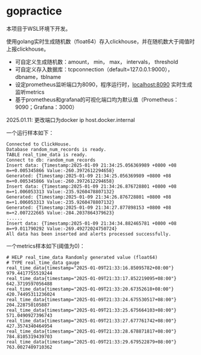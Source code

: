 # gopractice

本项目于WSL环境下开发。

使用golang实时生成随机数（float64）存入clickhouse，并在随机数大于阈值时上报clickhouse。

- 可自定义生成随机数：amount， min， max， intervals， threshold
- 可自定义存入数据库：tcpconnection（default=127.0.0.1:9000），dbname，tblname
- 设定prometheus监听端口为8090，程序运行时，[localhost:8090](http://localhost:8090/metrics) 实时生成监听metrics
- 基于prometheus和grafana的可视化端口均为默认值（Prometheus：9090；Grafana：3000）

2025.01.11: 更改端口为docker ip host.docker.internal

一个运行样本如下：
```
Connected to ClickHouse.
Database random_num_records is ready. 
TABLE real_time_data is ready. 
Connect to db: random_num_records 
Insert data: {Timestamp:2025-01-09 21:34:25.056369989 +0800 +08 m=+0.005345866 Value:-260.3972612294658} 
Generated: {Timestamp:2025-01-09 21:34:25.056369989 +0800 +08 m=+0.005345866 Value:-260.3972612294658} 
Insert data: {Timestamp:2025-01-09 21:34:26.876728801 +0800 +08 m=+1.006053313 Value:-235.9260478807132} 
Generated: {Timestamp:2025-01-09 21:34:26.876728801 +0800 +08 m=+1.006053313 Value:-235.9260478807132} 
Generated: {Timestamp:2025-01-09 21:34:27.877898153 +0800 +08 m=+2.007222665 Value:-284.2037864379623} 
......
Insert data: {Timestamp:2025-01-09 21:34:34.882465781 +0800 +08 m=+9.011790292 Value:-269.49272024750724} 
All data has been inserted and alerts processed successfully.

```

一个metrics样本如下(阈值为0)：

```
# HELP real_time_data Randomly generated value (float64)
# TYPE real_time_data gauge
real_time_data{timestamp="2025-01-09T21:33:16.85095782+08:00"} 979.4417755519244
real_time_data{timestamp="2025-01-09T21:33:17.852219095+08:00"} 642.3719597056488
real_time_data{timestamp="2025-01-09T21:33:20.67352618+08:00"} 420.74495311236024
real_time_data{timestamp="2025-01-09T21:33:24.675530517+08:00"} 204.228750105887
real_time_data{timestamp="2025-01-09T21:33:25.675664103+08:00"} 571.0490927396743
real_time_data{timestamp="2025-01-09T21:33:27.677761742+08:00"} 427.3574340464954
real_time_data{timestamp="2025-01-09T21:33:28.678871817+08:00"} 784.8105319439703
real_time_data{timestamp="2025-01-09T21:33:29.679522879+08:00"} 763.0027409710362
```

